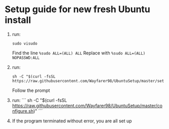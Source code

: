 # Setup guide for new fresh Ubuntu install

1. run:  
    ```
    sudo visudo
    ```
    Find the line ``` %sudo ALL=(ALL) ALL ```
    Replace with ``` %sudo ALL=(ALL) NOPASSWD:ALL ```

2. run:
    ```
    sh -C "$(curl -fsSL https://raw.githubusercontent.com/Wayfarer98/UbuntuSetup/master/setup.sh)"
    ```
    Follow the prompt

3. run:
    ´´´
    sh -C "$(curl -fsSL https://raw.githubusercontent.com/Wayfarer98/UbuntuSetup/master/configure.sh)"
    ´´´

4. If the program terminated without error, you are all set up
